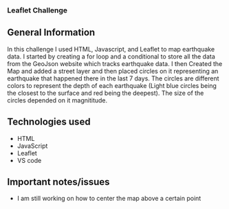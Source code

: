### Leaflet Challenge

## General Information
In this challenge I used HTML, Javascript, and Leaflet to map earthquake data. I started by creating a for loop and a conditional to store all the data from the GeoJson website which tracks earthquake data. I then Created the Map and added a street layer and then placed circles on it representing an earthquake that happened there in the last 7 days. The circles are different colors to represent the depth of each earthquake (Light blue circles being the closest to the surface and red being the deepest). The size of the circles depended on it magnititude. 

## Technologies used
* HTML
* JavaScript
* Leaflet
* VS code

## Important notes/issues
* I am still working on how to center the map above a certain point
